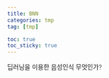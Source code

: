 ```yaml
---
title: BNN
categories: tmp
tag: [tmp]

toc: true
toc_sticky: true
---
```


<div style="font-size: 0.9rem; font-weight:300; line-height: 1.6rem;">
딥러닝을 이용한 음성인식 무엇인가?<br>
</div>



